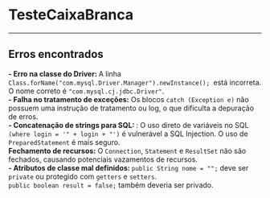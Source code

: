 # TesteCaixaBranca
<hr>
<h2> Erros encontrados</h2>
<b> - Erro na classe do Driver: </b> A linha <code>Class.forName("com.mysql.Driver.Manager").newInstance(); </code>está incorreta. O nome correto é <code>"com.mysql.cj.jdbc.Driver"</code>.<br>
<b> - Falha no tratamento de exceções:</b> Os blocos <code>catch (Exception e)</code> não possuem uma instrução de tratamento ou log, o que dificulta a depuração de erros.<br>
<b> - Concatenação de strings para SQL: </b>: O uso direto de variáveis no SQL <code>(where login = '" + login + "')</code> é vulnerável a SQL Injection. O uso de <code>PreparedStatement</code> é mais seguro.<br>
<b>Fechamento de recursos:</b> O <code>Connection</code>, <code>Statement</code> e <code>ResultSet</code> não são fechados, causando potenciais vazamentos de recursos.<br>
<b> - Atributos de classe mal definidos: </b> <code>public String nome = "";</code> deve ser <code>private</code> ou protegido com <code>getters</code> e <code>setters</code>.<br>
<code>public boolean result = false;</code> também deveria ser privado.<br>
